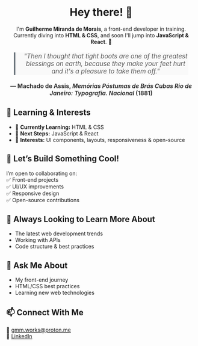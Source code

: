<div align="center">
  <h1>Hey there! 👋</h1>
  <p>I'm <strong>Guilherme Miranda de Morais</strong>, a front-end developer in training. Currently diving into <strong>HTML & CSS</strong>, and soon I'll jump into <strong>JavaScript & React</strong>. 🚀</p>  
  <blockquote style="font-size: 1.2em; font-style: italic; color: #555; border-left: 4px solid #6c757d; padding-left: 20px; margin: 20px; background-color: #f9f9f9;">
    "Then I thought that tight boots are one of the greatest blessings on earth, because they make your feet hurt and it's a pleasure to take them off."
  </blockquote>
  <p style="font-weight: bold; font-size: 1.1em; color: #333;">— Machado de Assis, <i>Memórias Póstumas de Brás Cubas Rio de Janeiro: Typografia. Nacional</i> (1881)</p>
</div>

## 🌱 Learning & Interests  
- 📖 **Currently Learning:** HTML & CSS  
- 🎯 **Next Steps:** JavaScript & React  
- 🎨 **Interests:** UI components, layouts, responsiveness & open-source  

## 👯 Let’s Build Something Cool!  
I’m open to collaborating on:  
✅ Front-end projects  
✅ UI/UX improvements  
✅ Responsive design  
✅ Open-source contributions  

## 🤔 Always Looking to Learn More About  
- The latest web development trends  
- Working with APIs  
- Code structure & best practices  

## 💬 Ask Me About  
- My front-end journey  
- HTML/CSS best practices  
- Learning new web technologies  

## 📫 Connect With Me  
📧 gmm.works@proton.me  
👔 [LinkedIn](https://www.linkedin.com/in/guilherme-miranda-de-morais/)

